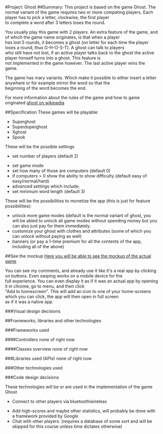 #Project: Ghost
##Summary: This project is based on the game Ghost.
The normal variant of the game requires two or more competing players. Each player has to pick a letter, clockwise, the first player  
 to complete a word after 3 letters loses the round.  
  
You usually play this game with 2 players. An extra feature of the game, and of which the game name originates, is that when a player  
has lost 5 rounds, it becomes a ghost (on letter for each time the player loses a round, thus G-H-O-S-T). A ghost can talk to players  
who still have not lost, if an active player talks back to the ghost the active player himself turns into a ghost. This feature is  
not implemented in the game however. The last active player wins the game.

The game has mary variants. Which make it possible to either insert a letter anywhere or for example mirror the word so that the  
beginning of the word becomes the end.

For more information about the rules of the game and how to game originated [ghost on wikipedia](http://en.wikipedia.org/wiki/Ghost_%28game%29)

##Specification
These games will be playable:
* Superghost
* Superduperghost
* Xghost
* Spook

These will be the possible settings

* set number of players (default 2)
+ set game mode
+ set how many of those are computers (default 0)
+ if computers > 0 show the ability to show difficulty (default easy of easy/normal/hard)
+ advanced settings which include; 
+ set minimum word length (default 3)

These will be the possibilities to monetize the app (this is just for feature possibilities):

* unlock more game modes (default is the normal variant of ghost, you will be abled to unlock all 
game modes without spending money but you can also just pay for them immediately.
* customize your ghost with clothes and attributes (some of which you can unlock without paying as well)
* banners (or pay a 1-time premium for all the contents of the app, including all of the above)

##See the mockup
[Here you will be able to see the mockup of the actual game](http://invis.io/AZ2QO3K7Y)

You can see my comments, and already use it like it's a real app by clicking on buttons. Even swiping works on a mobile device for the  
full experience. You can even display it as if it was an actual app by opening it in chrome, go to menu, and then click  
"Add to homescreen". This will add an icon to one of your home-screens which you can click, the app will then open in full screen  
 as if it was a native app.

###Visual design decisions

##Frameworks, libraries and other technologies

###Frameworks used

####Controllers
none of right now

####Classes overview
none of right now

###Libraries used (APIs)
none of right now

###Other technologies used

###Code design decisions

These technologies will be or are used in the implementation of the game Ghost

* Connect to other players via bluetooth\wireless
+ Add high-scores and maybe other statistics, will probably be done with a framework provided by Google
+ Chat with other players. (requires a database of some sort and will be skipped for this course unless time dictates otherwise)


